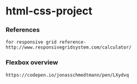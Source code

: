 # html-css-project

### References

    for responsive grid reference- http://www.responsivegridsystem.com/calculator/

### Flexbox overview
    https://codepen.io/jonasschmedtmann/pen/LXydvq